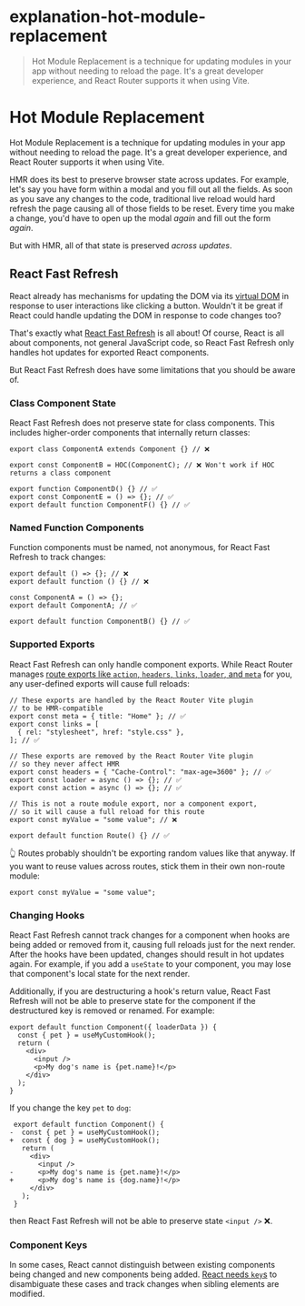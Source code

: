 # explanation-hot-module-replacement

> Hot Module Replacement is a technique for updating modules in your app without needing to reload the page.
> It's a great developer experience, and React Router supports it when using Vite.

# Hot Module Replacement

Hot Module Replacement is a technique for updating modules in your app without needing to reload the page. It's a great developer experience, and React Router supports it when using Vite.

HMR does its best to preserve browser state across updates. For example, let's say you have form within a modal and you fill out all the fields. As soon as you save any changes to the code, traditional live reload would hard refresh the page causing all of those fields to be reset. Every time you make a change, you'd have to open up the modal _again_ and fill out the form _again_.

But with HMR, all of that state is preserved _across updates_.

## React Fast Refresh

React already has mechanisms for updating the DOM via its [virtual DOM](https://reactjs.org/docs/faq-internals.html#what-is-the-virtual-dom) in response to user interactions like clicking a button. Wouldn't it be great if React could handle updating the DOM in response to code changes too?

That's exactly what [React Fast Refresh](https://github.com/facebook/react/tree/main/packages/react-refresh) is all about! Of course, React is all about components, not general JavaScript code, so React Fast Refresh only handles hot updates for exported React components.

But React Fast Refresh does have some limitations that you should be aware of.

### Class Component State

React Fast Refresh does not preserve state for class components. This includes higher-order components that internally return classes:

    export class ComponentA extends Component {} // ❌

    export const ComponentB = HOC(ComponentC); // ❌ Won't work if HOC returns a class component

    export function ComponentD() {} // ✅
    export const ComponentE = () => {}; // ✅
    export default function ComponentF() {} // ✅

### Named Function Components

Function components must be named, not anonymous, for React Fast Refresh to track changes:

    export default () => {}; // ❌
    export default function () {} // ❌

    const ComponentA = () => {};
    export default ComponentA; // ✅

    export default function ComponentB() {} // ✅

### Supported Exports

React Fast Refresh can only handle component exports. While React Router manages [route exports like `action`, `headers`, `links`, `loader`, and `meta`](../start/framework/route-module) for you, any user-defined exports will cause full reloads:

    // These exports are handled by the React Router Vite plugin
    // to be HMR-compatible
    export const meta = { title: "Home" }; // ✅
    export const links = [
      { rel: "stylesheet", href: "style.css" },
    ]; // ✅

    // These exports are removed by the React Router Vite plugin
    // so they never affect HMR
    export const headers = { "Cache-Control": "max-age=3600" }; // ✅
    export const loader = async () => {}; // ✅
    export const action = async () => {}; // ✅

    // This is not a route module export, nor a component export,
    // so it will cause a full reload for this route
    export const myValue = "some value"; // ❌

    export default function Route() {} // ✅

👆 Routes probably shouldn't be exporting random values like that anyway. If you want to reuse values across routes, stick them in their own non-route module:

    export const myValue = "some value";

### Changing Hooks

React Fast Refresh cannot track changes for a component when hooks are being added or removed from it, causing full reloads just for the next render. After the hooks have been updated, changes should result in hot updates again. For example, if you add a `useState` to your component, you may lose that component's local state for the next render.

Additionally, if you are destructuring a hook's return value, React Fast Refresh will not be able to preserve state for the component if the destructured key is removed or renamed. For example:

    export default function Component({ loaderData }) {
      const { pet } = useMyCustomHook();
      return (
        <div>
          <input />
          <p>My dog's name is {pet.name}!</p>
        </div>
      );
    }

If you change the key `pet` to `dog`:

     export default function Component() {
    -  const { pet } = useMyCustomHook();
    +  const { dog } = useMyCustomHook();
       return (
         <div>
           <input />
    -      <p>My dog's name is {pet.name}!</p>
    +      <p>My dog's name is {dog.name}!</p>
         </div>
       );
     }

then React Fast Refresh will not be able to preserve state `<input />` ❌.

### Component Keys

In some cases, React cannot distinguish between existing components being changed and new components being added. [React needs `key`s](https://react.dev/learn/rendering-lists#why-does-react-need-keys) to disambiguate these cases and track changes when sibling elements are modified.

